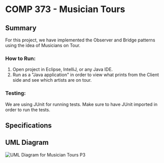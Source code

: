 # COMP 373 - Musician Tours

## Summary
For this project, we have implemented the Observer and Bridge patterns using the idea of Musicians on Tour. 

### How to Run:
1. Open project in Eclipse, IntelliJ, or any Java IDE.
2. Run as a "Java application" in order to view what prints from the Client side and see which artists are on tour. 

### Testing: 
We are using JUnit for running tests. Make sure to have JUnit imported in order to run the tests. 

## Specifications 

## UML Diagram
![UML Diagram for Musician Tours P3](/docs/UML.png)

